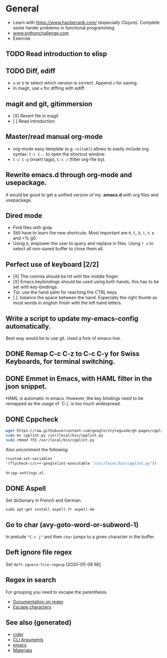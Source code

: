 # General

  - Learn with <https://www.hackerrank.com/> (especially Clojure).
    Complete some harder problems in functional programming.
  - www.pythonchallenge.com
  - Exercise

## <span class="todo TODO">TODO</span> Read introduction to elisp

## <span class="todo TODO">TODO</span> Diff, ediff

  - `a` or `b` to select which version is correct. Append `x` for
    saving.
  - In magit, use `e` for diffing with ediff.

## magit and git, gitimmersion

  - \[X\] Revert file in magit
  - \[ \] Read introduction

## Master/read manual org-mode

  - org-mode easy template (e.g. `<s[tab]`) allows to easily include org
    syntax. `C-c C-,` to open the shortcut window.
  - `C-c C-q` (insert tags), `C-c /` (filter org-file by).

## Rewrite emacs.d through org-mode and usepackage.

It would be good to get a unified version of my **.emacs.d** with org
files and usepackage.

## Dired mode

  - Find files with grep
  - Still have to learn the new shortcuts. Most important are `R`, `C`,
    `D`, `(`, `%
        m` and =% g0.
  - Using `Q`, empower the user to query and replace in files. Using `*
    u` to select all non-saved buffer to close them all.

## Perfect use of keyboard \[2/2\]

  - \[X\] The comma should be hit with the middle finger.
  - \[X\] Emacs keybindings should be used using both hands, this has to
    be set with key-bindings.
  - Tip: use the hand palm for reaching the CTRL keys.
  - \[ \]: balance the space between the hand. Especially the right
    thumb as most words in english finish with the left hand letters.

## Write a script to update my-emacs-config automatically.

Best way would be to use git. Used a fork of emacs-live.

## <span class="done DONE">DONE</span> Remap C-c C-z to C-c C-y for Swiss Keyboards, for terminal switching.

## <span class="done DONE">DONE</span> Emmet in Emacs, with HAML filter in the json snippet.

HAML is automatic in emacs. However, the key bindings need to be
remapped as the usage of \`C-j\` is too much widespread.

## <span class="done DONE">DONE</span> Cppcheck

``` bash
wget https://raw.githubusercontent.com/google/styleguide/gh-pages/cpplint/cpplint.py
sudo mv cpplint.py /usr/local/bin/cpplint.py
sudo chmod 755 /usr/local/bin/cpplint.py
```

Also uncomment the following

``` commonlisp
(custom-set-variables
'(flycheck-c/c++-googlelint-executable "/usr/local/bin/cpplint.py"))
```

in `cpp-settings.el`.

## <span class="done DONE">DONE</span> Aspell

Set dictionary in French and German.

    sudo apt-get install aspell-fr aspell-de

## Go to char (avy-goto-word-or-subword-1)

In prelude `"C-c j"` and then `char` jumps to a given character in the
buffer.

## Deft ignore file regex

Set `deft-ignore-file-regexp` \[2020-05-06 Mi\].

## Regex in search

For grouping you need to escape the parenthesis.

  - [Documentation on
    regex](https://www.gnu.org/software/emacs/manual/html_node/emacs/Regexps.html)
  - [Escape
    characters](https://www.gnu.org/software/emacs/manual/html_node/elisp/Regexp-Backslash.html#Regexp-Backslash)

## See also (generated)

  - [cider](./20200505164639-cider.md)
  - [CLI Arguments](./20200430154352-cli_arguments.md)
  - [emacs](./20201220130520-emacs_configuration.md)
  - [Materiala](./20200503165952-materiala.md)
